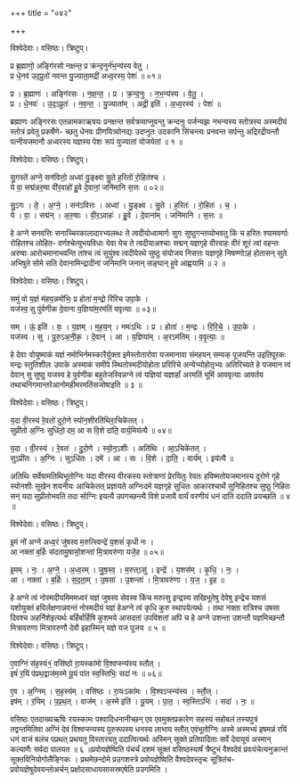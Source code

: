 +++
title = "०४२"

+++


विश्वेदेवाः। वसिष्ठः। त्रिष्टुप्।

प्र ब्र॒ह्माणो॒ अङ्गि॑रसो नक्षन्त॒ प्र क्र॑न्द॒नुर्न॑भ॒न्य॑स्य वेतु ।  
प्र धे॒नव॑ उद॒प्रुतो॑ नवन्त यु॒ज्याता॒मद्री॑ अध्व॒रस्य॒ पेशः॑ ॥ ०१॥

प्र । ब्र॒ह्माणः॑ । अङ्गि॑रसः । न॒क्ष॒न्त॒ । प्र । क्र॒न्द॒नुः । न॒भ॒न्य॑स्य । वे॒तु॒ ।  
प्र । धे॒नवः॑ । उ॒द॒ऽप्रुतः॑ । न॒व॒न्त॒ । यु॒ज्याता॑म् । अद्री॒ इति॑ । अ॒ध्व॒रस्य॑ । पेशः॑ ॥

ब्रह्माणः अङ्गिरसः एतन्नामकाऋषयः प्रनक्षन्त सर्वत्रव्याप्नुवन्तु क्रन्दनुः पर्जन्यझः नभन्यस्य स्तोत्रस्य अस्मदीयं स्तोत्रं प्रवेतु प्रकर्षेणे- च्छतु धेनवः प्रीणयित्र्योनद्यः उदप्नुतः उदकानि सिंचन्त्यः प्रनवन्त सर्पन्तु अद्रिरद्रीयन्तौ पत्नीयजमानौ अध्वरस्य यज्ञस्य पेशः रूपं युज्यातां योजयेतां ॥ १ ॥

विश्वेदेवाः। वसिष्ठः। त्रिष्टुप्।

सु॒गस्ते॑ अग्ने॒ सन॑वित्तो॒ अध्वा॑ यु॒ङ्क्ष्वा सु॒ते ह॒रितो॑ रो॒हित॑श्च ।  
ये वा॒ सद्म॑न्नरु॒षा वी॑र॒वाहो॑ हु॒वे दे॒वानां॒ जनि॑मानि स॒त्तः ॥ ०२॥

सु॒ऽगः । ते॒ । अ॒ग्ने॒ । सन॑ऽवित्तः । अध्वा॑ । यु॒ङ्क्ष्व । सु॒ते । ह॒रितः॑ । रो॒हितः॑ । च॒ ।  
ये । वा॒ । सद्म॑न् । अ॒रु॒षाः । वी॒र॒ऽवाहः॑ । हु॒वे । दे॒वाना॑म् । जनि॑मानि । स॒त्तः ॥

हे अग्ने सनवत्तिः सनाच्चिरकालादारभ्यलब्धः ते त्वदीयोध्वामार्गः सुगः सुष्ठुगन्तव्योभवतु किं च हरितः श्यामवर्णाः रोहितश्च लोहित- वर्णश्चेत्युभयविधाः येवा येच ते त्वदीयाअश्चाः सद्मन् यज्ञगृहे वीरवाहः वीरं शूरं त्वां वहन्तः अरुषाः आरोचमानाभवन्ति तांश्च त्वं सुयुंश्व त्वदीयेरथे सुष्ठु संयोजय निसत्तः यज्ञगृहे निषण्णोऽहं होतासन् सुते अभिषुते सोमे सति देवानामिन्द्रादीनां जनिमानि जनान् सङ्घान् हुवे आह्वयामि ॥ २ ॥

विश्वेदेवाः। वसिष्ठः। त्रिष्टुप्।

समु॑ वो य॒ज्ञं म॑हय॒न्नमो॑भिः॒ प्र होता॑ म॒न्द्रो रि॑रिच उपा॒के ।  
यज॑स्व॒ सु पु॑र्वणीक दे॒वाना य॒ज्ञिया॑म॒रम॑तिं ववृत्याः ॥ ०३॥

सम् । ऊं॒ इति॑ । वः॒ । य॒ज्ञम् । म॒ह॒य॒न् । नमः॑ऽभिः । प्र । होता॑ । म॒न्द्रः । रि॒रि॒चे॒ । उ॒पा॒के ।  
यज॑स्व । सु । पु॒रु॒ऽअ॒नी॒क॒ । दे॒वान् । आ । य॒ज्ञिया॑म् । अ॒रऽम॑तिम् । व॒वृ॒त्याः॒ ॥

हे देवाः वोयुष्माकं यज्ञं नमोभिर्नमस्कारैर्युक्ता इमेस्तोतारोवा यजमानावा संमहयन् सम्यक् पूजयन्ति उइतिपूरकः मन्द्रः स्तुतिशीलः उपाके अस्माकं समीपे स्थितोस्मदीयोहोता प्ररिरिचे अन्येभ्योहोतृभ्यः अतिरिच्यते हे यजमान त्वं देवान् सु सुष्ठु यजस्व हे पुर्वणीक बहुतेजस्विन्नग्ने त्वं यज्ञियां यज्ञार्हां अरमतिं भूमिं आववृत्याः आवर्तय तथाचनिगमान्तरेआनोमहीमरमतिंसजोषाइति ॥ ३ ॥

विश्वेदेवाः। वसिष्ठः। त्रिष्टुप्।

य॒दा वी॒रस्य॑ रे॒वतो॑ दुरो॒णे स्यो॑न॒शीरति॑थिरा॒चिके॑तत् ।  
सुप्री॑तो अ॒ग्निः सुधि॑तो॒ दम॒ आ स वि॒शे दा॑ति॒ वार्य॒मिय॑त्यै ॥ ०४॥

य॒दा । वी॒रस्य॑ । रे॒वतः॑ । दु॒रो॒णे । स्यो॒न॒ऽशीः । अति॑थिः । आ॒ऽचिके॑तत् ।  
सुऽप्री॑तः । अ॒ग्निः । सुऽधि॑तः । दमे॑ । आ । सः । वि॒शे । दा॒ति॒ । वार्य॑म् । इय॑त्यै ॥

अतिथिः सर्वेषामतिथिभूतोग्निः यदा वीरस्य वीरकस्य स्तोत्राणां प्रेरयितुः रेवतः हविष्मतोयजमानस्य दुरोणे गृहे स्योनशीः सुखेन शयनीयः आचिकेतत् प्रज्ञायते अग्निःदमे यज्ञगृहे सुधितः आकारश्चार्थे सुनिहितश्च सुष्ठु निहितः सन् यदा सुप्रीतोभवति तदा सोग्निः इयत्यै उपगच्छन्त्यै विशे प्रजायै वार्यं वरणीयं धनं दाति ददाति प्रयच्छति ॥ ४ ॥

विश्वेदेवाः। वसिष्ठः। त्रिष्टुप्।

इ॒मं नो॑ अग्ने अध्व॒रं जु॑षस्व म॒रुत्स्विन्द्रे॑ य॒शसं॑ कृधी नः ।  
आ नक्ता॑ ब॒र्हिः स॑दतामु॒षासो॒शन्ता॑ मि॒त्रावरु॑णा यजे॒ह ॥ ०५॥

इ॒मम् । नः॒ । अ॒ग्ने॒ । अ॒ध्व॒रम् । जु॒ष॒स्व॒ । म॒रुत्ऽसु॑ । इन्द्रे॑ । य॒शस॑म् । कृ॒धि॒ । नः॒ ।  
आ । नक्ता॑ । ब॒र्हिः । स॒द॒ता॒म् । उ॒षसा॑ । उ॒शन्ता॑ । मि॒त्रावरु॑णा । य॒ज॒ । इ॒ह ॥

हे अग्ने त्वं नोस्मदीयमिममध्वरं यज्ञं जुषस्व सेवस्व किंच मरुत्सु इन्द्रस्य सखिभूतेषु देवेषु इन्द्रेच यशसं यशोयुक्तं हविर्लक्षणान्नवन्तं नोस्मदीयं यज्ञं हेअग्ने त्वं कृधि कुरु स्थापयेत्यर्थः । तथा नक्ता रात्रिश्च उषसा दिवश्च अहर्निशेइत्यर्थः बर्हिर्बार्हिषि कुशमये आसदतां उपविशतां अपि च हे अग्ने उशन्ता उशन्तौ यज्ञमिच्छन्तौ मित्रावरुणा मित्रावरुणौ देवौ इहास्मिन् यज्ञे यज पूजय ॥ ५ ॥

विश्वेदेवाः। वसिष्ठः। त्रिष्टुप्।

ए॒वाग्निं स॑ह॒स्यं१॒॑ वसि॑ष्ठो रा॒यस्का॑मो वि॒श्वप्स्न्य॑स्य स्तौत् ।  
इषं॑ र॒यिं प॑प्रथ॒द्वाज॑म॒स्मे यू॒यं पा॑त स्व॒स्तिभिः॒ सदा॑ नः ॥ ०६॥

ए॒व । अ॒ग्निम् । स॒ह॒स्य॑म् । वसि॑ष्ठः । रा॒यःऽका॑मः । वि॒श्वऽप्स्न्य॑स्य । स्तौ॒त् ।  
इष॑म् । र॒यिम् । प॒प्र॒थ॒त् । वाज॑म् । अ॒स्मे इति॑ । यू॒यम् । पा॒त॒ । स्व॒स्तिऽभिः॑ । सदा॑ । नः॒ ॥

वसिष्ठः एतदाख्यऋषिः रयस्कामः पश्वादिधनानीच्छन् एव एवमुक्तप्रकारेण सहस्यं सहोबलं तस्यपुत्रं तद्वन्तमितिवा अग्निं देवं विश्वप्स्न्यस्य पुरुरूपस्य धनस्य लाभाय स्तौत् एवंभूतोग्निः अस्मे अस्मभ्यं इषमन्नं रयिं धनं वाजं बलंच पप्रथत् प्रथयतु विस्तारयतु ददात्वित्यर्थः अस्मिन् सूक्ते प्रतिपादिताः सर्वे देवायूयं अस्मान् कल्याणैः सर्वदा पालयत ॥ ६ ॥प्रवोयज्ञेष्विति पंचर्चं दशमं सूक्तं वसिष्ठस्यार्षं त्रैष्टुभं वैश्वदेवं प्रवःपंचेत्यनुक्रान्तं सूक्तविनियोगोलैङ्गिकः । प्रथमेछन्दोमे प्रउगशस्त्रे प्रवोयज्ञेष्विति वैश्वदेवस्तृचः सूत्रितंच-प्रवोयज्ञेषुदेवयन्तोअर्चन् प्रक्षोदसाधायसासस्रएषेति प्रउगमिति ।